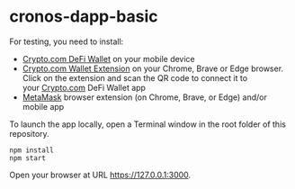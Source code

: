 # cronos-dapp-basic

For testing, you need to install:

- [Crypto.com DeFi Wallet](https://crypto.com/defi-wallet) on your mobile device
- [Crypto.com Wallet Extension](https://chrome.google.com/webstore/detail/cryptocom-wallet-extensio/hifafgmccdpekplomjjkcfgodnhcellj) on your Chrome, Brave or Edge browser. Click on the extension and scan the QR code to connect it to your [Crypto.com](http://crypto.com/) DeFi Wallet app
- [MetaMask](https://metamask.io/) browser extension (on Chrome, Brave, or Edge) and/or mobile app

To launch the app locally, open a Terminal window in the root folder of this repository.

```shell
npm install
npm start
```

Open your browser at URL https://127.0.0.1:3000.

